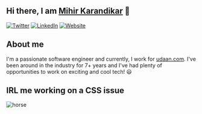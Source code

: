 ## Hi there, I am [Mihir Karandikar](https://www.mihir.life/) :pray:

[![Twitter](https://img.shields.io/badge/Twitter-1DA1F2?style=for-the-badge&logo=twitter&logoColor=white)](https://twitter.com/KarandikarMihir)
[![LinkedIn](https://img.shields.io/badge/LinkedIn-0077B5?style=for-the-badge&logo=linkedin&logoColor=white)](https://www.linkedin.com/in/karandikarmihir/)
[![Website](https://img.shields.io/badge/Website-4285F4?style=for-the-badge&logo=googlechrome&logoColor=white
)](https://mihir.life)

## About me
I'm a passionate software engineer and currently, I work for [udaan.com](https://udaan.com/). I've been around in the industry for 7+ years and I've had plenty of opportunities to work on exciting and cool tech! 😃

## IRL me working on a CSS issue
![horse](https://media.giphy.com/media/QuIxFwQo0RMT1tASlV/giphy.gif)
